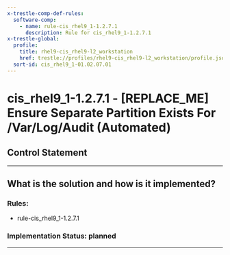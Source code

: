 ```yaml
---
x-trestle-comp-def-rules:
  software-comp:
    - name: rule-cis_rhel9_1-1.2.7.1
      description: Rule for cis_rhel9_1-1.2.7.1
x-trestle-global:
  profile:
    title: rhel9-cis_rhel9-l2_workstation
    href: trestle://profiles/rhel9-cis_rhel9-l2_workstation/profile.json
  sort-id: cis_rhel9_1-01.02.07.01
---
```


# cis_rhel9_1-1.2.7.1 - \[REPLACE_ME\] Ensure Separate Partition Exists For /Var/Log/Audit (Automated)

## Control Statement

______________________________________________________________________

## What is the solution and how is it implemented?

<!-- For implementation status enter one of: implemented, partial, planned, alternative, not-applicable -->

<!-- Note that the list of rules under ### Rules: is read-only and changes will not be captured after assembly to JSON -->

<!-- Add control implementation description here for control: cis_rhel9_1-1.2.7.1 -->

### Rules:

  - rule-cis_rhel9_1-1.2.7.1

### Implementation Status: planned

______________________________________________________________________
